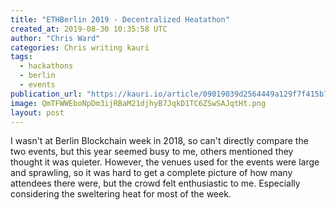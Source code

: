 ```yaml
---
title: "ETHBerlin 2019 - Decentralized Heatathon"
created_at: 2019-08-30 10:35:58 UTC
author: "Chris Ward"
categories: Chris writing kauri
tags:
  - hackathons
  - berlin
  - events
publication_url: "https://kauri.io/article/09019039d2564449a129f7f415b79187"
image: QmTFWWEboNpDm3ijRBaM21djhyB7JqkD1TC6ZSwSAJqtHt.png
layout: post
---
```


I wasn't at Berlin Blockchain week in 2018, so can't directly compare the two events, but this year seemed busy to me, others mentioned they thought it was quieter. However, the venues used for the events were large and sprawling, so it was hard to get a complete picture of how many attendees there were, but the crowd felt enthusiastic to me. Especially considering the sweltering heat for most of the week.
